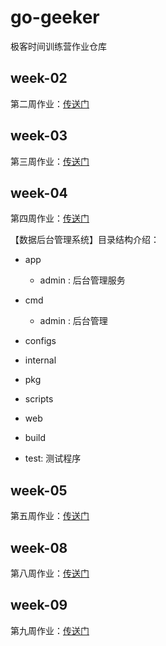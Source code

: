 # go-geeker

极客时间训练营作业仓库

## week-02

第二周作业：[传送门](week-02/main.go)

## week-03

第三周作业：[传送门](week-03/server.go)

## week-04

第四周作业：[传送门](week-04)

【数据后台管理系统】目录结构介绍：
- app
  - admin : 后台管理服务
- cmd
  - admin : 后台管理
- configs 
- internal

- pkg

- scripts

- web

- build
- test: 测试程序

## week-05

第五周作业：[传送门](week-05/rolling_num.go)

## week-08

第八周作业：[传送门](week-08/redis-benchmark.md)

## week-09

第九周作业：[传送门](week-09/solution.md)